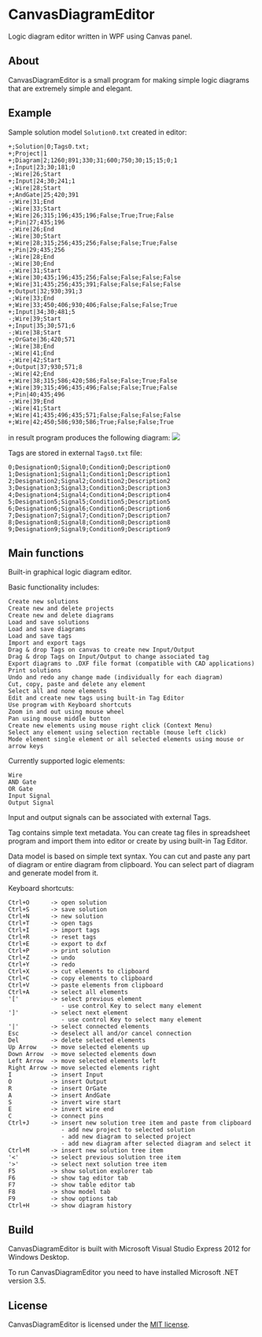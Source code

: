 ﻿# CanvasDiagramEditor

  Logic diagram editor written in WPF using Canvas panel.

## About

  CanvasDiagramEditor is a small program for making simple logic diagrams
  that are extremely simple and elegant.

## Example

  Sample solution model `Solution0.txt` created in editor:

    +;Solution|0;Tags0.txt;
    +;Project|1
    +;Diagram|2;1260;891;330;31;600;750;30;15;15;0;1
    +;Input|23;30;181;0
    -;Wire|26;Start
    +;Input|24;30;241;1
    -;Wire|28;Start
    +;AndGate|25;420;391
    -;Wire|31;End
    -;Wire|33;Start
    +;Wire|26;315;196;435;196;False;True;True;False
    +;Pin|27;435;196
    -;Wire|26;End
    -;Wire|30;Start
    +;Wire|28;315;256;435;256;False;False;True;False
    +;Pin|29;435;256
    -;Wire|28;End
    -;Wire|30;End
    -;Wire|31;Start
    +;Wire|30;435;196;435;256;False;False;False;False
    +;Wire|31;435;256;435;391;False;False;False;False
    +;Output|32;930;391;3
    -;Wire|33;End
    +;Wire|33;450;406;930;406;False;False;False;True
    +;Input|34;30;481;5
    -;Wire|39;Start
    +;Input|35;30;571;6
    -;Wire|38;Start
    +;OrGate|36;420;571
    -;Wire|38;End
    -;Wire|41;End
    -;Wire|42;Start
    +;Output|37;930;571;8
    -;Wire|42;End
    +;Wire|38;315;586;420;586;False;False;True;False
    +;Wire|39;315;496;435;496;False;False;True;False
    +;Pin|40;435;496
    -;Wire|39;End
    -;Wire|41;Start
    +;Wire|41;435;496;435;571;False;False;False;False
    +;Wire|42;450;586;930;586;True;False;False;True

  in result program produces the following diagram: <img src="http://i43.tinypic.com/nbzsp5.png" border="0">

  Tags are stored in external `Tags0.txt` file:

    0;Designation0;Signal0;Condition0;Description0
    1;Designation1;Signal1;Condition1;Description1
    2;Designation2;Signal2;Condition2;Description2
    3;Designation3;Signal3;Condition3;Description3
    4;Designation4;Signal4;Condition4;Description4
    5;Designation5;Signal5;Condition5;Description5
    6;Designation6;Signal6;Condition6;Description6
    7;Designation7;Signal7;Condition7;Description7
    8;Designation8;Signal8;Condition8;Description8
    9;Designation9;Signal9;Condition9;Description9

## Main functions

  Built-in graphical logic diagram editor.
  
  Basic functionality includes:

    Create new solutions
    Create new and delete projects
    Create new and delete diagrams
    Load and save solutions
    Load and save diagrams
    Load and save tags
    Import and export tags
    Drag & drop Tags on canvas to create new Input/Output
    Drag & drop Tags on Input/Output to change associated tag
    Export diagrams to .DXF file format (compatible with CAD applications)
    Print solutions
    Undo and redo any change made (individually for each diagram)
    Cut, copy, paste and delete any element
    Select all and none elements
    Edit and create new tags using built-in Tag Editor
    Use program with Keyboard shortcuts
    Zoom in and out using mouse wheel
    Pan using mouse middle button
    Create new elements using mouse right click (Context Menu)
    Select any element using selection rectable (mouse left click)
    Mode element single element or all selected elements using mouse or arrow keys

  Currently supported logic elements:

    Wire
    AND Gate
    OR Gate
    Input Signal
    Output Signal

  Input and output signals can be associated with external Tags.
  
  Tag contains simple text metadata. You can create tag files in spreadsheet program and 
  import them into editor or create by using built-in Tag Editor.
  
  Data model is based on simple text syntax. You can cut and paste any part of diagram or entire diagram
  from clipboard. You can select part of diagram and generate model from it.

  Keyboard shortcuts:

    Ctrl+O      -> open solution
    Ctrl+S      -> save solution
    Ctrl+N      -> new solution
    Ctrl+T      -> open tags
    Ctrl+I      -> import tags
    Ctrl+R      -> reset tags
    Ctrl+E      -> export to dxf
    Ctrl+P      -> print solution
    Ctrl+Z      -> undo
    Ctrl+Y      -> redo
    Ctrl+X      -> cut elements to clipboard
    Ctrl+C      -> copy elements to clipboard
    Ctrl+V      -> paste elements from clipboard
    Ctrl+A      -> select all elements
    '['         -> select previous element
                   - use control Key to select many element
    ']'         -> select next element
                   - use control Key to select many element
    '|'         -> select connected elements
    Esc         -> deselect all and/or cancel connection
    Del         -> delete selected elements
    Up Arrow    -> move selected elements up
    Down Arrow  -> move selected elements down
    Left Arrow  -> move selected elements left
    Right Arrow -> move selected elements right
    I           -> insert Input
    O           -> insert Output
    R           -> insert OrGate
    A           -> insert AndGate
    S           -> invert wire start
    E           -> invert wire end
    C           -> connect pins
    Ctrl+J      -> insert new solution tree item and paste from clipboard
                   - add new project to selected solution
                   - add new diagram to selected project
                   - add new diagram after selected diagram and select it
    Ctrl+M      -> insert new solution tree item
    '<'         -> select previous solution tree item
    '>'         -> select next solution tree item
    F5          -> show solution explorer tab
    F6          -> show tag editor tab
    F7          -> show table editor tab
    F8          -> show model tab
    F9          -> show options tab
    Ctrl+H      -> show diagram history

## Build

  CanvasDiagramEditor is built with Microsoft Visual Studio Express 2012 for Windows Desktop. 
 
  To run CanvasDiagramEditor you need to have installed Microsoft .NET version 3.5.

## License 

  CanvasDiagramEditor is licensed under the [MIT license](LICENSE.TXT).
